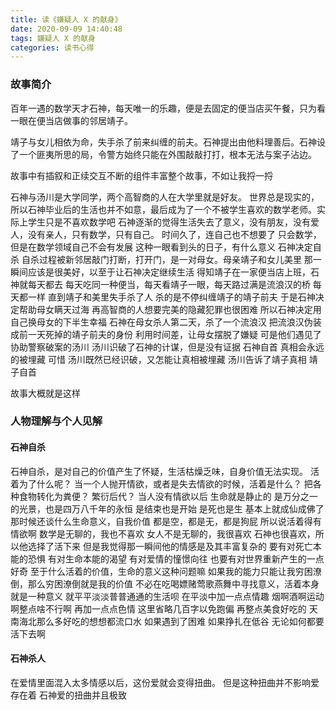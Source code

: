 ```yaml
---
title: 读《嫌疑人 X 的献身》
date: 2020-09-09 14:40:48
tags: 嫌疑人 X 的献身
categories: 读书心得
---
```


### 故事简介

百年一遇的数学天才石神，每天唯一的乐趣，便是去固定的便当店买午餐，只为看一眼在便当店做事的邻居靖子。

靖子与女儿相依为命，失手杀了前来纠缠的前夫。石神提出由他料理善后。石神设了一个匪夷所思的局，令警方始终只能在外围敲敲打打，根本无法与案子沾边。

故事中有插叙和正续交互不断的组件丰富整个故事，不如让我捋一捋

石神与汤川是大学同学，两个高智商的人在大学里就是好友。
世界总是现实的，所以石神毕业后的生活也并不如意，最后成为了一个不被学生喜欢的数学老师。实际上学生只是不喜欢数学吧
石神逐渐的觉得生活失去了意义，没有朋友，没有爱人，没有亲人，只有数学，只有自己。
时间久了，连自己也不想要了
只会数学，但是在数学领域自己不会有发展
这种一眼看到头的日子，有什么意义
石神决定自杀
自杀过程被新邻居敲门打断，打开门，是一对母女。母亲靖子和女儿美里
那一瞬间应该是很美好，以至于让石神决定继续生活
得知靖子在一家便当店上班，石神就每天都去
每天吃同一种便当，每天看靖子一眼，每天路过满是流浪汉的桥
每天都一样
直到靖子和美里失手杀了人
杀的是不停纠缠靖子的靖子前夫
于是石神决定帮助母女瞒天过海
再高智商的人想要完美的隐藏犯罪也很困难
所以石神决定用自己换母女的下半生幸福
石神在母女杀人第二天，杀了一个流浪汉
把流浪汉伪装成前一天死掉的靖子前夫的身份
利用时间差，让母女摆脱了嫌疑
可是他们遇见了协助警察破案的汤川
汤川识破了石神的计谋，但是没有证据
石神自首
真相会永远的被埋藏
可惜
汤川既然已经识破，又怎能让真相被埋藏
汤川告诉了靖子真相
靖子自首

故事大概就是这样

### 人物理解与个人见解

#### 石神自杀

石神自杀，是对自己的价值产生了怀疑，生活枯燥乏味，自身价值无法实现。
活着为了什么呢？
当一个人抛开情欲，或者是失去情欲的时候，活着是什么？
把各种食物转化为粪便？
繁衍后代？
当人没有情欲以后
生命就是静止的
是万分之一的光景，也是四万八千年的永恒
是结束也是开始
是死也是生
基本上就成仙成佛了
那时候还谈什么生命意义，自我价值
都是空，都是无，都是狗屁
所以说活着得有情欲啊
数学是无聊的，我也不喜欢
女人不是无聊的，我很喜欢
石神也很喜欢，所以他选择了活下来
但是我觉得那一瞬间他的情感是及其丰富复杂的
要有对死亡本能的恐惧
有对生命本能的渴望
有对爱情的憧憬向往
也要有对世界重新产生的一点好奇
至于什么活着的价值，生命的意义这种问题嘛
如果我的能力只能让我穷困潦倒，那么穷困潦倒就是我的价值
不必在吃喝嫖赌莺歌燕舞中寻找意义，活着本身就是一种意义
就平平淡淡普普通通的生活呗
在平淡中加一点点情趣
烟啊酒啊运动啊整点啥不行啊
再加一点点色情
这里省略几百字以免跑偏
再整点美食好吃的
天南海北那么多好吃的想想都流口水
如果遇到了困难
如果挣扎在低谷
无论如何都要活下去啊

#### 石神杀人

在爱情里面混入太多情感以后，这份爱就会变得扭曲。
但是这种扭曲并不影响爱存在着
石神爱的扭曲并且极致
